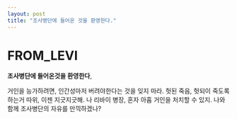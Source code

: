```yaml
---
layout: post
title: "조사병단에 들어온 것을 환영한다." 
--- 
```


# FROM_LEVI
**조사병단에 들어온것을 환영한다**, 

거인을 능가하려면, 인간성마저 버려야한다는 것을 잊지 마라. 
헛된 죽음, 헛되이 죽도록 하는거 따위, 이젠 지긋지긋해. 
나 리바이 병장, 혼자 아홉 거인을 처치할 수 있지. 
나와 함께 조사병단의 자유를 만끽하겠나?
